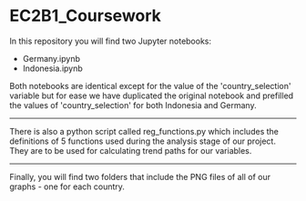 # EC2B1_Coursework

In this repository you will find two Jupyter notebooks:
- Germany.ipynb
- Indonesia.ipynb

Both notebooks are identical except for the value of the 'country_selection' variable but for ease we have duplicated the original notebook and prefilled the values of 'country_selection' for both Indonesia and Germany.

---

There is also a python script called reg_functions.py which includes the definitions of 5 functions used during the analysis stage of our project. They are to be used for calculating trend paths for our variables.

---

Finally, you will find two folders that include the PNG files of all of our graphs - one for each country.
